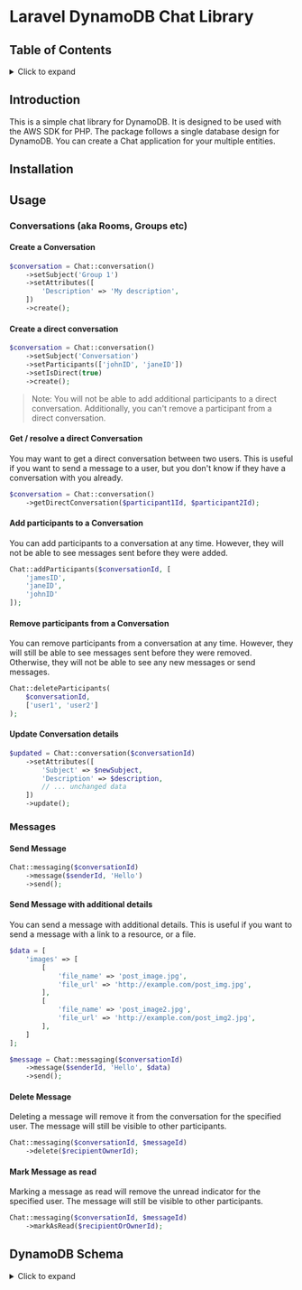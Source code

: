 # Laravel DynamoDB Chat Library

## Table of Contents

<details><summary>Click to expand</summary>

- [Introduction](#introduction)
- [Installation](#installation)
- [Usage](#usage)
  - [Conversations](#conversations--aka-rooms-groups-etc-)
    - [Create a Conversation](#create-a-conversation)
    - [Create a direct conversation](#create-a-direct-conversation)
    - [Get / resolve a direct Conversation](#get--resolve-a-direct-conversation)
    - [Add participants to a Conversation](#add-participants-to-a-conversation)
    - [Remove participants from a Conversation](#remove-participants-from-a-conversation)
    - [Update Conversation details](#update-conversation-details)
  - [Messages](#messages)
    - [Send Message](#send-message)
    - [Send Message with additional details](#send-message-with-additional-details)
    - [Delete Message](#delete-message)
    - [Mark Message as read](#mark-message-as-read)
</details>

## Introduction

This is a simple chat library for DynamoDB. It is designed to be used with the AWS SDK for PHP. The package follows a single database design for DynamoDB.
You can create a Chat application for your multiple entities.

## Installation

## Usage

### Conversations (aka Rooms, Groups etc)

#### Create a Conversation

```php
$conversation = Chat::conversation()
    ->setSubject('Group 1')
    ->setAttributes([
        'Description' => 'My description',
    ])
    ->create();
```

#### Create a direct conversation

```php
$conversation = Chat::conversation()
    ->setSubject('Conversation')
    ->setParticipants(['johnID', 'janeID'])
    ->setIsDirect(true)
    ->create();
```

>Note: You will not be able to add additional participants to a direct conversation. Additionally, you can't remove a participant from a direct conversation.

#### Get / resolve a direct Conversation

You may want to get a direct conversation between two users. This is useful if you want to send a message to a user, but you don't know if they have a conversation with you already.

```php
$conversation = Chat::conversation()
    ->getDirectConversation($participant1Id, $participant2Id);
```

#### Add participants to a Conversation

You can add participants to a conversation at any time. However, they will not be able to see messages sent before they were added.

```php
Chat::addParticipants($conversationId, [
    'jamesID',
    'janeID',
    'johnID'
]);
```

#### Remove participants from a Conversation

You can remove participants from a conversation at any time. However, they will still be able to see messages sent before they were removed. Otherwise, they will not be able to see any new messages or send messages.

```php
Chat::deleteParticipants(
    $conversationId, 
    ['user1', 'user2']
);
```

#### Update Conversation details

```php
$updated = Chat::conversation($conversationId)
    ->setAttributes([
        'Subject' => $newSubject,
        'Description' => $description,
        // ... unchanged data
    ])
    ->update();
```

### Messages

#### Send Message

```php
Chat::messaging($conversationId)
    ->message($senderId, 'Hello')
    ->send();
```

#### Send Message with additional details

You can send a message with additional details. This is useful if you want to send a message with a link to a resource, or a file.

```php
$data = [
    'images' => [
        [
            'file_name' => 'post_image.jpg',
            'file_url' => 'http://example.com/post_img.jpg',
        ],
        [
            'file_name' => 'post_image2.jpg',
            'file_url' => 'http://example.com/post_img2.jpg',
        ],
    ]
];

$message = Chat::messaging($conversationId)
    ->message($senderId, 'Hello', $data)
    ->send();
```

#### Delete Message

Deleting a message will remove it from the conversation for the specified user. The message will still be visible to other participants.

```php
Chat::messaging($conversationId, $messageId)
    ->delete($recipientOwnerId);
```

#### Mark Message as read

Marking a message as read will remove the unread indicator for the specified user. The message will still be visible to other participants.

```php  
Chat::messaging($conversationId, $messageId)
    ->markAsRead($recipientOrOwnerId);
```

## DynamoDB Schema

<details><summary>Click to expand</summary>

### Entities

| Entity       |        PK         |                SK |
|--------------|:-----------------:|------------------:|
| Conversation | CONVERSATION#{ID} | CONVERSATION#{ID} |
| Participant  | CONVERSATION#{ID} |  PARTICIPANT#{ID} |
| Message      | CONVERSATION#{ID} |          MSG#{ID} |

#### GSI1

| Entity       |      GSI1PK       |            GSI1SK |
|--------------|:-----------------:|------------------:|
| Conversation |                   |                   |
| Participant  | PARTICIPANT#{ID}  | CONVERSATION#{ID} |
| Message      | CONVERSATION#{ID} |          MSG#{ID} |

#### GSI2

| Entity       |         GSI2PK         |                    GSI2SK |
|--------------|:----------------------:|--------------------------:|
| Conversation |                        |                           |
| Participant  |                        |                           |
| Message      | PARTICIPANT#{SenderId} | PARTICIPANT#{RecipientId} |

</details>